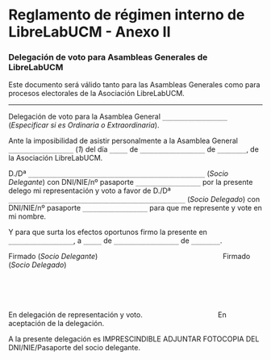 Reglamento de régimen interno de LibreLabUCM - Anexo II
==

### Delegación de voto para Asambleas Generales de LibreLabUCM

Este documento será válido tanto para las Asambleas Generales como para procesos electorales de la Asociación LibreLabUCM.

---

Delegación de voto para la Asamblea General `__________________` (*Especificar si es Ordinaria o Extraordinaria*).

Ante la imposibilidad de asistir personalmente a la Asamblea General `__________________` (*1*) del día `_____` de `__________________` de `________`, de la Asociación LibreLabUCM.

D./Dª `_________________________________________________` (*Socio Delegante*) con DNI/NIE/nº pasaporte `__________________` por la presente delego mi representación y voto a favor de D./Dª `_________________________________________________` (*Socio Delegado*) con DNI/NIE/nº pasaporte `__________________` para que me represente y vote en mi nombre.

Y para que surta los efectos oportunos firmo la presente en `__________________`, a `_____` de `__________________` de `________`.    

Firmado (*Socio Delegante*)&nbsp;&nbsp;&nbsp;&nbsp;&nbsp;&nbsp;&nbsp;&nbsp;&nbsp;&nbsp;&nbsp;&nbsp;&nbsp;&nbsp;&nbsp;&nbsp;&nbsp;&nbsp;&nbsp;&nbsp;&nbsp;&nbsp;&nbsp;&nbsp;&nbsp;&nbsp;&nbsp;&nbsp;&nbsp;&nbsp;&nbsp;&nbsp;&nbsp;&nbsp;&nbsp;&nbsp;&nbsp;&nbsp;&nbsp;&nbsp;&nbsp;&nbsp;&nbsp;&nbsp;&nbsp;&nbsp;&nbsp;&nbsp;&nbsp;&nbsp;&nbsp;&nbsp;&nbsp;&nbsp;&nbsp;&nbsp;&nbsp;&nbsp;&nbsp;&nbsp;&nbsp;&nbsp;&nbsp;Firmado (*Socio Delegado*)    

<br></br>
<br></br>
En delegación de representación y voto.&nbsp;&nbsp;&nbsp;&nbsp;&nbsp;&nbsp;&nbsp;&nbsp;&nbsp;&nbsp;&nbsp;&nbsp;&nbsp;&nbsp;&nbsp;&nbsp;&nbsp;&nbsp;&nbsp;&nbsp;&nbsp;&nbsp;&nbsp;&nbsp;&nbsp;&nbsp;&nbsp;&nbsp;&nbsp;&nbsp;&nbsp;&nbsp;&nbsp;&nbsp;&nbsp;&nbsp;&nbsp;&nbsp;En aceptación de la delegación.    


A la presente delegación es IMPRESCINDIBLE ADJUNTAR FOTOCOPIA DEL DNI/NIE/Pasaporte del socio delegante.
